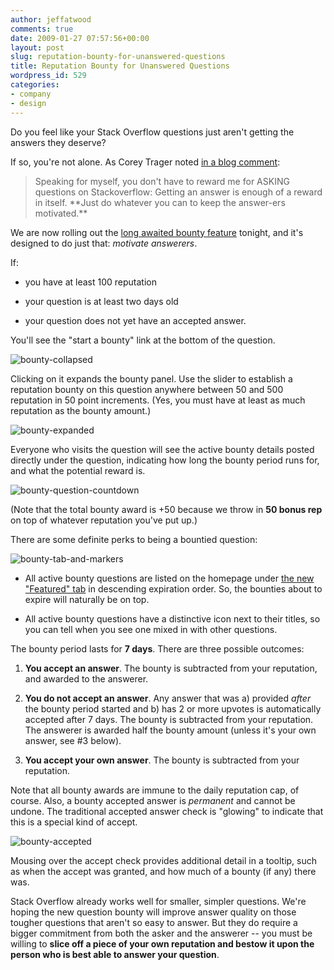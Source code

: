 ```yaml
---
author: jeffatwood
comments: true
date: 2009-01-27 07:57:56+00:00
layout: post
slug: reputation-bounty-for-unanswered-questions
title: Reputation Bounty for Unanswered Questions
wordpress_id: 529
categories:
- company
- design
---
```



Do you feel like your Stack Overflow questions just aren't getting the answers they deserve?



If so, you're not alone. As Corey Trager noted [in a blog comment](http://ifdefined.com/blog/post/2008/10/Jeff-Atwood-is-trying-to-kill-me.aspx):





<blockquote>
Speaking for myself, you don't have to reward me for ASKING questions on Stackoverflow: Getting an answer is enough of a reward in itself. **Just do whatever you can to keep the answer-ers motivated.**
</blockquote>





We are now rolling out the [long awaited bounty feature](http://stackoverflow.uservoice.com/pages/general/suggestions/18291-bounty-system-for-unanswered-questions) tonight, and it's designed to do just that: _motivate answerers_.



If:




  * you have at least 100 reputation

  * your question is at least two days old

  * your question does not yet have an accepted answer.




You'll see the "start a bounty" link at the bottom of the question.



![bounty-collapsed](http://blog.stackoverflow.com/wp-content/uploads/bounty-collapsed.png)



Clicking on it expands the bounty panel. Use the slider to establish a reputation bounty on this question anywhere between 50 and 500 reputation in 50 point increments. (Yes, you must have at least as much reputation as the bounty amount.)



![bounty-expanded](http://blog.stackoverflow.com/wp-content/uploads/bounty-expanded.png)



Everyone who visits the question will see the active bounty details posted directly under the question, indicating how long the bounty period runs for, and what the potential reward is.



![bounty-question-countdown](http://blog.stackoverflow.com/wp-content/uploads/bounty-question-countdown.png)



(Note that the total bounty award is +50 because we throw in **50 bonus rep** on top of whatever reputation you've put up.)



There are some definite perks to being a bountied question:



![bounty-tab-and-markers](http://blog.stackoverflow.com/wp-content/uploads/bounty-tab-and-markers.png)







  * All active bounty questions are listed on the homepage under [the new "Featured" tab](http://stackoverflow.com/?sort=featured) in descending expiration order. So, the bounties about to expire will naturally be on top.

  * All active bounty questions have a distinctive icon next to their titles, so you can tell when you see one mixed in with other questions.








The bounty period lasts for **7 days**. There are three possible outcomes:







  1. **You accept an answer**. The bounty is subtracted from your reputation, and awarded to the answerer.  
  


  2. **You do not accept an answer**. Any answer that was a) provided _after_ the bounty period started and b) has 2 or more upvotes is automatically accepted after 7 days. The bounty is subtracted from your reputation. The answerer is awarded half the bounty amount (unless it's your own answer, see #3 below).  
  


  3. **You accept your own answer**. The bounty is subtracted from your reputation.




Note that all bounty awards are immune to the daily reputation cap, of course. Also, a bounty accepted answer is _permanent_ and cannot be undone. The traditional accepted answer check is "glowing" to indicate that this is a special kind of accept. 



![bounty-accepted](http://blog.stackoverflow.com/wp-content/uploads/bounty-accepted.png)



Mousing over the accept check provides additional detail in a tooltip, such as when the accept was granted, and how much of a bounty (if any) there was.



Stack Overflow already works well for smaller, simpler questions. We're hoping the new question bounty will improve answer quality on those tougher questions that aren't so easy to answer. But they do require a bigger commitment from both the asker and the answerer -- you must be willing to **slice off a piece of your own reputation and bestow it upon the person who is best able to answer your question**.

